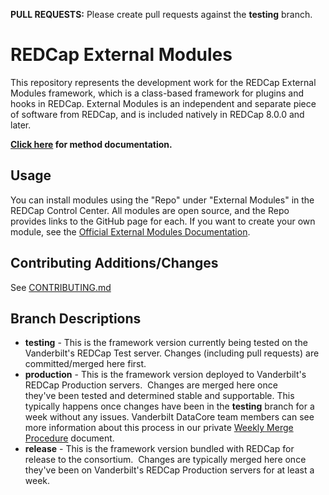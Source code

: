 **PULL REQUESTS:** Please create pull requests against the **testing** branch.

# REDCap External Modules

This repository represents the development work for the REDCap External Modules framework, which is a class-based framework for plugins and hooks in REDCap. External Modules is an independent and separate piece of software from REDCap, and is included natively in REDCap 8.0.0 and later.

**[Click here](docs/methods.md) for method documentation.**

## Usage

You can install modules using the "Repo" under "External Modules" in the REDCap Control Center.  All modules are open source, and the Repo provides links to the GitHub page for each.  If you want to create your own module, see the [Official External Modules Documentation](docs/official-documentation.md).

## Contributing Additions/Changes
See [CONTRIBUTING.md](CONTRIBUTING.md)

## Branch Descriptions
- **testing** - This is the framework version currently being tested on the Vanderbilt's REDCap Test server.  Changes (including pull requests) are committed/merged here first.
- **production** - This is the framework version deployed to Vanderbilt's REDCap Production servers.  Changes are merged here once they've been tested and determined stable and supportable.  This typically happens once changes have been in the **testing** branch for a week without any issues.  Vanderbilt DataCore team members can see more information about this process in our private [Weekly Merge Procedure](https://app.assembla.com/spaces/victr-dots/wiki/Weekly_Merge_Procedure) document.
- **release** - This is the framework version bundled with REDCap for release to the consortium.  Changes are typically merged here once they've been on Vanderbilt's REDCap Production servers for at least a week.
